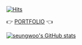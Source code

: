 <!-- 
HIST : 방문자수 조회
https://hits.seeyoufarm.com
#B552FF
-->
[![Hits](https://hits.seeyoufarm.com/api/count/incr/badge.svg?url=https%3A%2F%2Fgithub.com%2Fcity1616&count_bg=%23B552FF&title_bg=%23555555&icon=codecademy.svg&icon_color=%23E7E7E7&title=hits&edge_flat=false)](https://hits.seeyoufarm.com)

👉 [PORTFOLIO][portfolio] 👈

<!-- 
GitHub Stats Card
https://github.com/anuraghazra/github-readme-stats

[![Top Langs](https://github-readme-stats.vercel.app/api/top-langs/?username=city1616&layout=compact)](https://github.com/city1616/github-readme-stats)
-->

[![seungwoo's GitHub stats](https://github-readme-stats.vercel.app/api?username=city1616&show_icons=true&theme=tokyonight)](https://github.com/city1616/github-readme-stats)

[portfolio]: https://city1616.github.io/city1616/portfolio.html